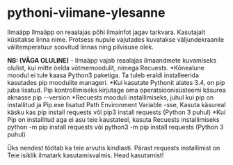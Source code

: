 # pythoni-viimane-ylesanne
Ilmaäpp
Ilmaäpp on reaalajas põhi ilmainfot jagav tarkvara.
Kasutajalt küsitakse linna nime.
Protsess nupule vajutades kuvatakse väljundekraanile välitemperatuur soovitud linnas ning pilvisuse olek.

**NB: (VÄGA OLULINE)** - Ilmaäpp vajab reaalajas ilmaandmete kuvamiseks olulist, kui mitte öelda võtmemoodulit, nimega Recuests.
*Kõnealune moodul ei tule kaasa Python3 paketiga. Ta tuleb eraldi installeerida kasutades pip moodulite manageri. 
*Kui kasutate Pythonit alates 3.4, on pip juba lisatud. Pip kontrollimiseks kirjutage oma operatsioonisüsteemi käsurea aknasse pip --version
*Recuests mooduli installimiseks, juhul kui pip on installitud ja Pip.exe lisatud Path Environment Variable -sse, Kasuta käsureal käsku kas pip install requests või
pip3 install requests (Python 3 puhul)
*Kui Pip on installitud aga ei asu teie kaustateel, kasuta Recuests installimiseks python -m pip install requests või python3 -m pip install requests (Python 3 puhul)

Üks nendest töötab ka teie arvutis kindlasti. Pärast requests installimist on Teie isiklik ilmatark kasutamisvalmis.
Head kasutamist!
